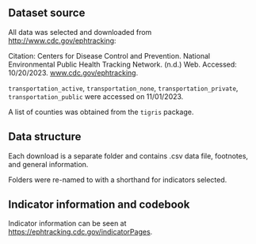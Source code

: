 ## Dataset source

All data was selected and downloaded from http://www.cdc.gov/ephtracking:

Citation: 
Centers for Disease Control and Prevention. National Environmental Public Health Tracking Network. (n.d.) Web. Accessed: 10/20/2023. www.cdc.gov/ephtracking.

`transportation_active`, `transportation_none`, `transportation_private`, `transportation_public` were accessed on 11/01/2023.

A list of counties was obtained from the `tigris` package.

## Data structure

Each download is a separate folder and contains .csv data file, footnotes, and general information.

Folders were re-named to with a shorthand for indicators selected. 

## Indicator information and codebook

Indicator information can be seen at https://ephtracking.cdc.gov/indicatorPages.